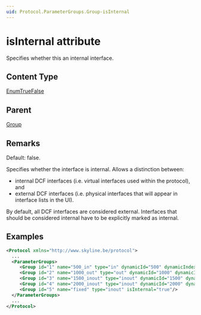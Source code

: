 ```yaml
---
uid: Protocol.ParameterGroups.Group-isInternal
---
```


# isInternal attribute

<!-- RN 29326, RN 29438 -->

Specifies whether this an internal interface.

## Content Type

[EnumTrueFalse](xref:Protocol-EnumTrueFalse)

## Parent

[Group](xref:Protocol.ParameterGroups.Group)

## Remarks

Default: false.

Specifies whether the interface is internal. Allows a distinction between:

- internal DCF interfaces (i.e. virtual interfaces used within the protocol), and
- external DCF interfaces (i.e. physical interfaces that will appear in interface lists in the UI).

By default, all DCF interfaces are considered external. Interfaces that should be considered internal have to be explicitly marked as internal.

## Examples

```xml
<Protocol xmlns="http://www.skyline.be/protocol">
  ...
  <ParameterGroups>
     <Group id="1" name="500_in" type="in" dynamicId="500" dynamicIndex="*" isInternal="true"/>
     <Group id="2" name="1000_out" type="out" dynamicId="1000" dynamicIndex="*"/>
     <Group id="3" name="1500_inout" type="inout" dynamicId="1500" dynamicIndex="*"/>
     <Group id="4" name="2000_inout" type="inout" dynamicId="2000" dynamicIndex="*"/>
     <Group id="5" name="fixed" type="inout" isInternal="true"/>
  </ParameterGroups>
  ...
</Protocol>
```
